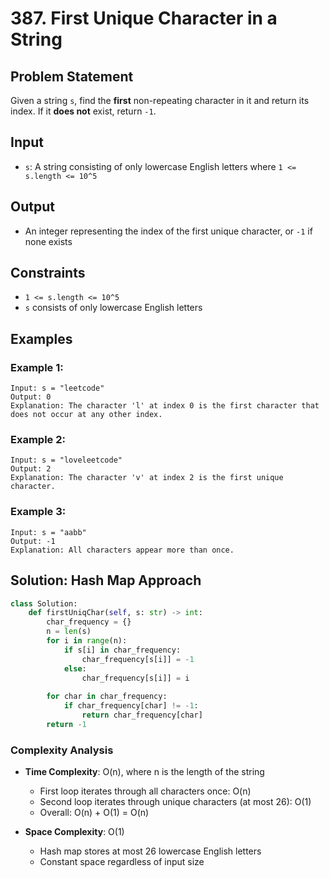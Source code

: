 # 387. First Unique Character in a String

## Problem Statement

Given a string `s`, find the **first** non-repeating character in it and return its index. If it **does not** exist, return `-1`.

## Input
* `s`: A string consisting of only lowercase English letters where `1 <= s.length <= 10^5`

## Output
* An integer representing the index of the first unique character, or `-1` if none exists

## Constraints
* `1 <= s.length <= 10^5`
* `s` consists of only lowercase English letters

## Examples

### Example 1:
```
Input: s = "leetcode"
Output: 0
Explanation: The character 'l' at index 0 is the first character that does not occur at any other index.
```

### Example 2:
```
Input: s = "loveleetcode"
Output: 2
Explanation: The character 'v' at index 2 is the first unique character.
```

### Example 3:
```
Input: s = "aabb"
Output: -1
Explanation: All characters appear more than once.
```

## Solution: Hash Map Approach

```python
class Solution:
    def firstUniqChar(self, s: str) -> int:
        char_frequency = {}
        n = len(s)
        for i in range(n):
            if s[i] in char_frequency:
                char_frequency[s[i]] = -1
            else:
                char_frequency[s[i]] = i
        
        for char in char_frequency:
            if char_frequency[char] != -1:
                return char_frequency[char] 
        return -1
```

### Complexity Analysis

- **Time Complexity**: O(n), where n is the length of the string
  - First loop iterates through all characters once: O(n)
  - Second loop iterates through unique characters (at most 26): O(1)
  - Overall: O(n) + O(1) = O(n)

- **Space Complexity**: O(1)
  - Hash map stores at most 26 lowercase English letters
  - Constant space regardless of input size